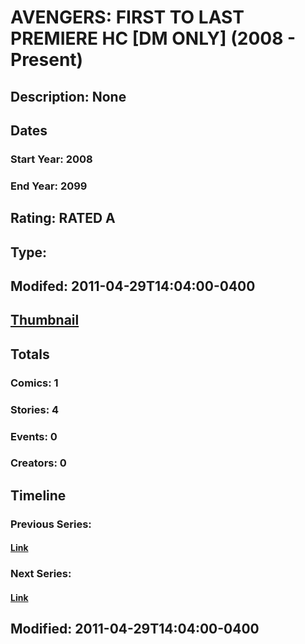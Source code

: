 # AVENGERS: FIRST TO LAST PREMIERE HC [DM ONLY] (2008 - Present)
## Description: None
## Dates
### Start Year: 2008
### End Year: 2099
## Rating: RATED A
## Type: 
## Modifed: 2011-04-29T14:04:00-0400
## [Thumbnail](http://i.annihil.us/u/prod/marvel/i/mg/4/30/4bb6478677a48.jpg)
## Totals
### Comics: 1
### Stories: 4
### Events: 0
### Creators: 0
## Timeline
### Previous Series: 
#### [Link]()
### Next Series: 
#### [Link]()
## Modified: 2011-04-29T14:04:00-0400